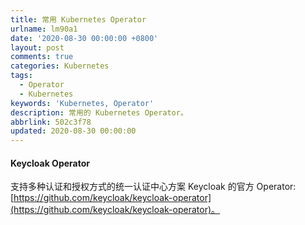 ```yaml
---
title: 常用 Kubernetes Operator
urlname: lm90a1
date: '2020-08-30 00:00:00 +0800'
layout: post
comments: true
categories: Kubernetes
tags:
  - Operator
  - Kubernetes
keywords: 'Kubernetes, Operator'
description: 常用的 Kubernetes Operator。
abbrlink: 502c3f78
updated: 2020-08-30 00:00:00
---
```


#### Keycloak Operator

支持多种认证和授权方式的统一认证中心方案 Keycloak 的官方 Operator: [https://github.com/keycloak/keycloak-operator](https://github.com/keycloak/keycloak-operator)。
